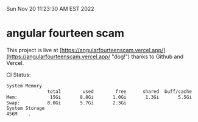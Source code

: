 Sun Nov 20 11:23:30 AM EST 2022

# angular fourteen scam


This project is live at [https://angularfourteenscam.vercel.app/](https://angularfourteenscam.vercel.app/ "dog!") thanks to Github and Vercel.

CI Status: 

```bash
System Memory
               total        used        free      shared  buff/cache   available
Mem:            15Gi       8.8Gi       1.0Gi       1.3Gi       5.5Gi       4.9Gi
Swap:          8.0Gi       5.7Gi       2.3Gi
System Storage
456M	.
```
